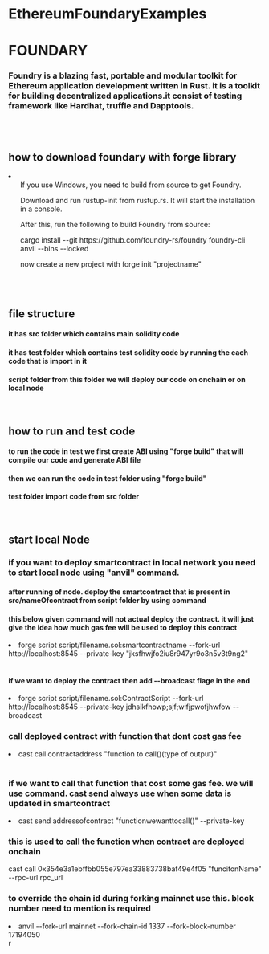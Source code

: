 # EthereumFoundaryExamples

# FOUNDARY

### Foundry is a blazing fast, portable and modular toolkit for Ethereum application development written in Rust. it is a toolkit for building decentralized applications.it consist of testing framework like Hardhat, truffle and Dapptools.

 <br>
 <br>

## how to download foundary with forge library

 <li>
 
 <ul> If you use Windows, you need to build from source to get Foundry.</ul>

<ul> Download and run rustup-init from rustup.rs. It will start the installation in a console.</ul>

<ul> After this, run the following to build Foundry from source:</ul>

<ul>cargo install --git https://github.com/foundry-rs/foundry foundry-cli anvil --bins --locked </ul>

<ul>

now create a new project with forge init "projectname"

</ul>
 
 
 </li>
 <br>
 <br>

## file structure

#### it has src folder which contains main solidity code

#### it has test folder which contains test solidity code by running the each code that is import in it

#### script folder from this folder we will deploy our code on onchain or on local node

<br>

## how to run and test code

#### to run the code in test we first create ABI using "forge build" that will compile our code and generate ABI file

#### then we can run the code in test folder using "forge build"

#### test folder import code from src folder

<br>

## start local Node

### if you want to deploy smartcontract in local network you need to start local node using "anvil" command.

#### after running of node. deploy the smartcontract that is present in src/nameOfcontract from script folder by using command

#### this below given command will not actual deploy the contract. it will just give the idea how much gas fee will be used to deploy this contract

<li>forge script script/filename.sol:smartcontractname --fork-url http://localhost:8545 --private-key "jksfhwjfo2iu8r947yr9o3n5v3t9ng2" </li>
<br>

#### if we want to deploy the contract then add --broadcast flage in the end

<li> forge script script/filename.sol:ContractScript --fork-url http://localhost:8545 --private-key jdhsikfhowp;sjf;wifjpwofjhwfow --broadcast

### call deployed contract with function that dont cost gas fee

<li>cast call contractaddress "function to call()(type of output)"</li> 
<br>

### if we want to call that function that cost some gas fee. we will use command. cast send always use when some data is updated in smartcontract

<li> cast send addressofcontract "functionwewanttocall()" --private-key

### this is used to call the function when contract are deployed onchain

cast call 0x354e3a1ebffbb055e797ea33883738baf49e4f05 "funcitonName" --rpc-url rpc_url

### to override the chain id during forking mainnet use this. block number need to mention is required

<li> anvil --fork-url mainnet --fork-chain-id 1337 --fork-block-number 17194050 </li>r
